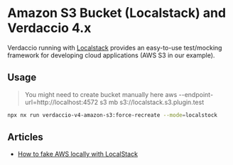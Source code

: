 # Amazon S3 Bucket (Localstack) and Verdaccio 4.x

Verdaccio running with [Localstack](https://github.com/localstack/localstack) provides an easy-to-use test/mocking framework for developing cloud applications (AWS S3 in our example).

## Usage

> You might need to create bucket manually here
> aws --endpoint-url=http://localhost:4572 s3 mb s3://localstack.s3.plugin.test

```bash
npx nx run verdaccio-v4-amazon-s3:force-recreate --mode=localstock
```

## Articles

- [How to fake AWS locally with LocalStack](https://dev.to/goodidea/how-to-fake-aws-locally-with-localstack-27me)

